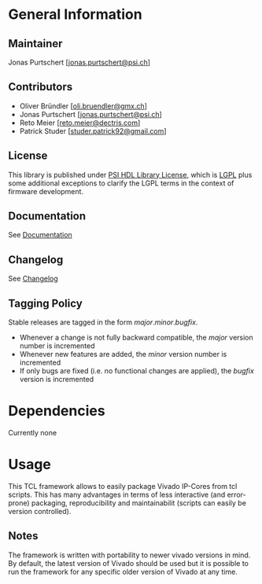 # General Information

## Maintainer
Jonas Purtschert [jonas.purtschert@psi.ch]

## Contributors
* Oliver Bründler [oli.bruendler@gmx.ch]
* Jonas Purtschert [jonas.purtschert@psi.ch]
* Reto Meier [reto.meier@dectris.com]
* Patrick Studer [studer.patrick92@gmail.com]

## License
This library is published under [PSI HDL Library License](License.txt), which is [LGPL](LGPL2_1.txt) plus some additional exceptions to clarify the LGPL terms in the context of firmware development.

## Documentation
See [Documentation](./doc/Index.md)

## Changelog
See [Changelog](Changelog.md)

## Tagging Policy
Stable releases are tagged in the form *major*.*minor*.*bugfix*. 

* Whenever a change is not fully backward compatible, the *major* version number is incremented
* Whenever new features are added, the *minor* version number is incremented
* If only bugs are fixed (i.e. no functional changes are applied), the *bugfix* version is incremented

# Dependencies
Currently none

# Usage
This TCL framework allows to easily package Vivado IP-Cores from tcl scripts. This has many advantages in terms of 
less interactive (and error-prone) packaging, reproducibility and maintainabilit (scripts can easily be version controlled).

## Notes
The framework is written with portability to newer vivado versions in mind. By default, the latest version of Vivado
should be used but it is possible to run the framework for any specific older version of Vivado at any time.
